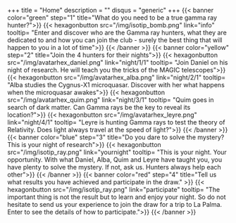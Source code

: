 +++
title = "Home"
description = ""
disqus = "generic"
+++
{{< banner color="green" step="1" title="What do you need to be a true gamma ray hunter?">}}
  {{< hexagonbutton src="/img/isotip_bomb.png" link="info" tooltip= "Enter and discover who are the Gamma ray hunters, what they are dedicated to and how you can join the club - surely the best thing that will happen to you in a lot of time">}}
{{< /banner >}}
{{< banner color="yellow" step="2" title="Join the 4 hunters for their nights">}}
  {{< hexagonbutton src="/img/avatarhex_daniel.png" link="night/1/1" tooltip= "Join Daniel on his night of research. He will teach you the tricks of the MAGIC telescopes">}}
  {{< hexagonbutton src="/img/avatarhex_alba.png" link="night/2/1" tooltip= "Alba studies the Cygnus-X1 microquasar. Discover with her what happens when the microquasar awakes">}}
  {{< hexagonbutton src="/img/avatarhex_quim.png" link="night/3/1" tooltip= "Quim goes in search of dark matter. Can Gamma rays be the key to reveal its location?">}}
  {{< hexagonbutton src="/img/avatarhex_leyre.png" link="night/4/1" tooltip= "Leyre is hunting Gamma rays to test the theory of Relativity. Does light always travel at the speed of light?">}}
{{< /banner >}}
{{< banner color="blue" step="3" title="Do you dare to solve the mystery? This is your night of research">}}
  {{< hexagonbutton src="/img/isotip_ray.png" link="yournight" tooltip= "This is your night. Your opportunity. With what Daniel, Alba, Quim and Leyre have taught you, you have plenty to solve the mystery. If not, ask us. Hunters always help each other">}}
{{< /banner >}}
{{< banner color="red" step="4" title="Tell us what results you have achieved and participate in the draw." >}}
  {{< hexagonbutton src="/img/isotip_ray.png" link="participate" tooltip= "The important thing is not the result but to learn and enjoy your night. So do not hesitate to send us your experience to join the draw for a trip to La Palma. Enter to see the details of how to participate.">}}
{{< /banner >}}
